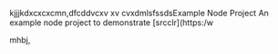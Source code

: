 kjjjkdxcxcxcmn,dfcddvcxv xv cvxdmlsfssdsExample Node Project
An example node project to demonstrate [srcclr](https:/w

mhbj,
